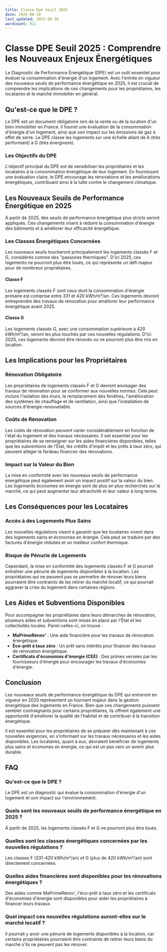 ```yaml
---
title: Classe Dpe Seuil 2025
date: 2025-08-10
last_updated: 2025-08-10
wordcount: 911
---
```


# Classe DPE Seuil 2025 : Comprendre les Nouveaux Enjeux Énergétiques

Le Diagnostic de Performance Énergétique (DPE) est un outil essentiel pour évaluer la consommation d'énergie d'un logement. Avec l'entrée en vigueur des nouveaux seuils de performance énergétique en 2025, il est crucial de comprendre les implications de ces changements pour les propriétaires, les locataires et le marché immobilier en général.

## Qu'est-ce que le DPE ?

Le DPE est un document obligatoire lors de la vente ou de la location d'un bien immobilier en France. Il fournit une évaluation de la consommation d'énergie d'un logement, ainsi que son impact sur les émissions de gaz à effet de serre. Le DPE classe les logements sur une échelle allant de A (très performant) à G (très énergivore). 

### Les Objectifs du DPE

L'objectif principal du DPE est de sensibiliser les propriétaires et les locataires à la consommation énergétique de leur logement. En fournissant une évaluation claire, le DPE encourage les rénovations et les améliorations énergétiques, contribuant ainsi à la lutte contre le changement climatique.

## Les Nouveaux Seuils de Performance Énergétique en 2025

À partir de 2025, des seuils de performance énergétique plus stricts seront appliqués. Ces changements visent à réduire la consommation d'énergie des bâtiments et à améliorer leur efficacité énergétique. 

### Les Classes Énergétiques Concernées

Les nouveaux seuils toucheront principalement les logements classés F et G, considérés comme des "passoires thermiques". D'ici 2025, ces logements ne pourront plus être loués, ce qui représente un défi majeur pour de nombreux propriétaires.

#### Classe F

Les logements classés F sont ceux dont la consommation d'énergie primaire est comprise entre 331 et 420 kWh/m²/an. Ces logements devront entreprendre des travaux de rénovation pour améliorer leur performance énergétique avant 2025.

#### Classe G

Les logements classés G, avec une consommation supérieure à 420 kWh/m²/an, seront les plus touchés par ces nouvelles régulations. D'ici 2025, ces logements devront être rénovés ou ne pourront plus être mis en location.

## Les Implications pour les Propriétaires

### Rénovation Obligatoire

Les propriétaires de logements classés F et G devront envisager des travaux de rénovation pour se conformer aux nouvelles normes. Cela peut inclure l'isolation des murs, le remplacement des fenêtres, l'amélioration des systèmes de chauffage et de ventilation, ainsi que l'installation de sources d'énergie renouvelable.

### Coûts de Rénovation

Les coûts de rénovation peuvent varier considérablement en fonction de l'état du logement et des travaux nécessaires. Il est essentiel pour les propriétaires de se renseigner sur les aides financières disponibles, telles que les subventions de l'État, les crédits d'impôt et les prêts à taux zéro, qui peuvent alléger le fardeau financier des rénovations.

### Impact sur la Valeur du Bien

La mise en conformité avec les nouveaux seuils de performance énergétique peut également avoir un impact positif sur la valeur du bien. Les logements économes en énergie sont de plus en plus recherchés sur le marché, ce qui peut augmenter leur attractivité et leur valeur à long terme.

## Les Conséquences pour les Locataires

### Accès à des Logements Plus Sains

Les nouvelles régulations visent à garantir que les locataires vivent dans des logements sains et économes en énergie. Cela peut se traduire par des factures d'énergie réduites et un meilleur confort thermique.

### Risque de Pénurie de Logements

Cependant, la mise en conformité des logements classés F et G pourrait entraîner une pénurie de logements disponibles à la location. Les propriétaires qui ne peuvent pas se permettre de rénover leurs biens pourraient être contraints de les retirer du marché locatif, ce qui pourrait aggraver la crise du logement dans certaines régions.

## Les Aides et Subventions Disponibles

Pour accompagner les propriétaires dans leurs démarches de rénovation, plusieurs aides et subventions sont mises en place par l'État et les collectivités locales. Parmi celles-ci, on trouve :

- **MaPrimeRénov'** : Une aide financière pour les travaux de rénovation énergétique.
- **Éco-prêt à taux zéro** : Un prêt sans intérêts pour financer des travaux de rénovation énergétique.
- **Certificats d'économies d'énergie (CEE)** : Des primes versées par les fournisseurs d'énergie pour encourager les travaux d'économies d'énergie.

## Conclusion

Les nouveaux seuils de performance énergétique du DPE qui entreront en vigueur en 2025 représentent un tournant majeur dans la gestion énergétique des logements en France. Bien que ces changements puissent sembler contraignants pour certains propriétaires, ils offrent également une opportunité d'améliorer la qualité de l'habitat et de contribuer à la transition énergétique. 

Il est essentiel pour les propriétaires de se préparer dès maintenant à ces nouvelles exigences, en s'informant sur les travaux nécessaires et les aides disponibles. Les locataires, quant à eux, devraient bénéficier de logements plus sains et économes en énergie, ce qui est un pas vers un avenir plus durable.

## FAQ

### Qu'est-ce que le DPE ?

Le DPE est un diagnostic qui évalue la consommation d'énergie d'un logement et son impact sur l'environnement.

### Quels sont les nouveaux seuils de performance énergétique en 2025 ?

À partir de 2025, les logements classés F et G ne pourront plus être loués.

### Quelles sont les classes énergétiques concernées par les nouvelles régulations ?

Les classes F (331-420 kWh/m²/an) et G (plus de 420 kWh/m²/an) sont directement concernées.

### Quelles aides financières sont disponibles pour les rénovations énergétiques ?

Des aides comme MaPrimeRénov', l'éco-prêt à taux zéro et les certificats d'économies d'énergie sont disponibles pour aider les propriétaires à financer leurs travaux.

### Quel impact ces nouvelles régulations auront-elles sur le marché locatif ?

Il pourrait y avoir une pénurie de logements disponibles à la location, car certains propriétaires pourraient être contraints de retirer leurs biens du marché s'ils ne peuvent pas les rénover.